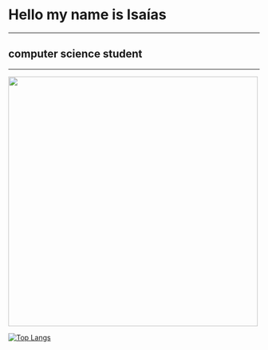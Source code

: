 <h1>Hello my name is Isaías</h1>
<hr>
<h2>computer science student</h2>
<ul>
 </ul>

<hr>

  <img width="500px" src="https://github-readme-stats.vercel.app/api?username=isaias-silva&show_icons=true&include_all_commits=true&count_private=true" >
  

[![Top Langs](https://github-readme-stats.vercel.app/api/top-langs/?username=isaias-silva&layout=compact&show_icons=true)](https://github.com/anuraghazra/github-readme-stats)
